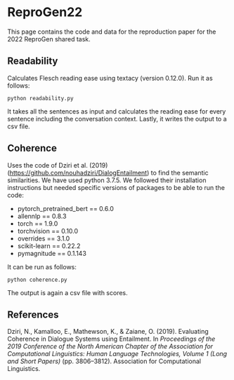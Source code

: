 # ReproGen22
This page contains the code and data for the reproduction paper for the 2022 ReproGen shared task.

## Readability
Calculates Flesch reading ease using textacy (version 0.12.0). Run it as follows:

```
python readability.py
```
It takes all the sentences as input and calculates the reading ease for every sentence including the conversation context. Lastly, it writes the output to a csv file.

## Coherence
Uses the code of Dziri et al. (2019) (https://github.com/nouhadziri/DialogEntailment) to find the semantic similarities.
We have used python 3.7.5. We followed their installation instructions but needed specific versions of packages to be able to run the code:
- pytorch_pretrained_bert == 0.6.0
- allennlp == 0.8.3
- torch == 1.9.0
- torchvision == 0.10.0
- overrides == 3.1.0
- scikit-learn == 0.22.2
- pymagnitude == 0.1.143

It can be run as follows:

```
python coherence.py
```

The output is again a csv file with scores. 


## References
Dziri, N., Kamalloo, E., Mathewson, K., & Zaiane, O. (2019). Evaluating Coherence in Dialogue Systems using Entailment. In _Proceedings of the 2019 Conference of the North American Chapter of the Association for Computational Linguistics: Human Language Technologies, Volume 1 (Long and Short Papers)_ (pp. 3806–3812). Association for Computational Linguistics.
